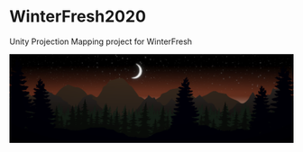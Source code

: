 # WinterFresh2020
Unity Projection Mapping project for WinterFresh

![Portal progress](References/backdrop.png)
